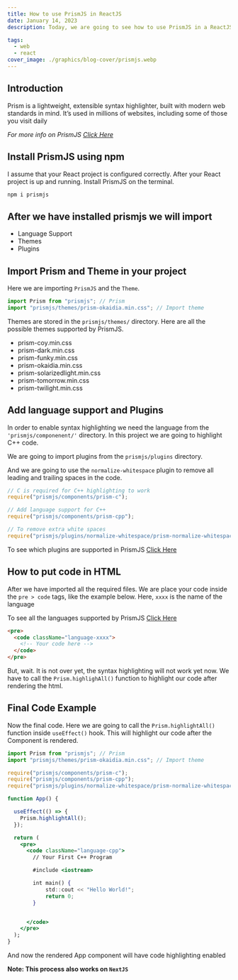 ```yaml
---
title: How to use PrismJS in ReactJS
date: January 14, 2023
description: Today, we are going to see how to use PrismJS in a ReactJS application. It is a very popular syntax highlighting Javascript library. Used in various popular websites to display code.

tags:
  - web
  - react
cover_image: ./graphics/blog-cover/prismjs.webp
---
```


## Introduction

Prism is a lightweight, extensible syntax highlighter, built with modern web standards in mind. It’s used in millions of websites, including some of those you visit daily

_For more info on PrismJS [Click Here](https://prismjs.com/)_

## Install PrismJS using npm

I assume that your React project is configured correctly. After your React
project is up and running. Install PrismJS on the terminal.

```bash
npm i prismjs
```

## After we have installed prismjs we will import

- Language Support
- Themes
- Plugins

## Import Prism and Theme in your project

Here we are importing `PrismJS` and the `Theme`.

```javascript
import Prism from "prismjs"; // Prism
import "prismjs/themes/prism-okaidia.min.css"; // Import theme
```

Themes are stored in the `prismjs/themes/` directory. Here are all
the possible themes supported by PrismJS.

- prism-coy.min.css
- prism-dark.min.css
- prism-funky.min.css
- prism-okaidia.min.css
- prism-solarizedlight.min.css
- prism-tomorrow.min.css
- prism-twilight.min.css

## Add language support and Plugins

In order to enable syntax highlighting we need the language from the
`'prismjs/componenent/'` directory. In this project we are going to highlight C++ code.

We are going to import plugins from the `prismjs/plugins` directory.

And we are going to use the `normalize-whitespace` plugin to
remove all leading and trailing spaces in the code.

```javascript
// C is required for C++ highlighting to work
require("prismjs/components/prism-c");

// Add language support for C++
require("prismjs/components/prism-cpp");

// To remove extra white spaces
require("prismjs/plugins/normalize-whitespace/prism-normalize-whitespace");
```

To see which plugins are supported in PrismJS [Click Here](https://prismjs.com/#plugins)

## How to put code in HTML

After we have imported all the required files. We are place your code inside the `pre > code` tags, like the example below. Here, `xxxx` is the name of the language

To see all the languages supported by PrismJS [Click Here](https://prismjs.com/#supported-languages)

```html
<pre>
  <code className="language-xxxx">
    <!-- Your code here -->
  </code>
</pre>
```

But, wait. It is not over yet, the syntax highlighting will not work yet now.
We have to call the `Prism.highlighAll()` function to highlight our code
after rendering the html.

## Final Code Example

Now the final code. Here we are going to call the `Prism.highlightAll()` function inside `useEffect()` hook. This will highlight our code after the
Component is rendered.

```jsx
import Prism from "prismjs"; // Prism
import "prismjs/themes/prism-okaidia.min.css"; // Import theme

require("prismjs/components/prism-c");
require("prismjs/components/prism-cpp");
require("prismjs/plugins/normalize-whitespace/prism-normalize-whitespace");

function App() {

  useEffect(() => {
    Prism.highlightAll();
  });

  return (
    <pre>
      <code className="language-cpp">
        // Your First C++ Program

        #include <iostream>

        int main() {
            std::cout << "Hello World!";
            return 0;
        }


      </code>
    </pre>
  );
}
```

And now the rendered App component will have code highlighting enabled

**Note: This process also works on `NextJS`**
